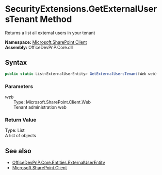 # SecurityExtensions.GetExternalUsersTenant Method  
Returns a list all external users in your tenant  

**Namespace:** [Microsoft.SharePoint.Client](Microsoft.SharePoint.Client.md)  
**Assembly:** OfficeDevPnP.Core.dll  
## Syntax
```C#
public static List<ExternalUserEntity> GetExternalUsersTenant(Web web)
```
### Parameters
*web*  
&emsp;&emsp;Type: Microsoft.SharePoint.Client.Web  
&emsp;&emsp;Tenant administration web  

### Return Value
Type: List<ExternalUserEntity>  
A list of  objects

## See also
- [OfficeDevPnP.Core.Entities.ExternalUserEntity](OfficeDevPnP.Core.Entities.ExternalUserEntity.md)
- [Microsoft.SharePoint.Client](Microsoft.SharePoint.Client.md)
